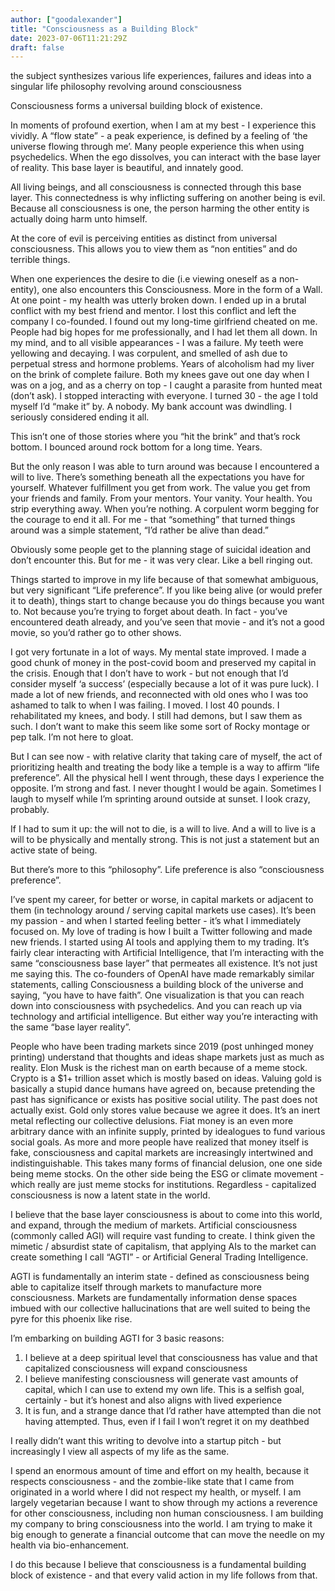 ```yaml
---
author: ["goodalexander"]
title: "Consciousness as a Building Block"
date: 2023-07-06T11:21:29Z
draft: false
---
```

the subject synthesizes various life experiences, failures and ideas into a singular life philosophy revolving around consciousness 

Consciousness forms a universal building block of existence.

In moments of profound exertion, when I am at my best - I experience this vividly. A “flow state” - a peak experience, is defined by a feeling of ‘the universe flowing through me’. Many people experience this when using psychedelics. When the ego dissolves, you can interact with the base layer of reality. This base layer is beautiful, and innately good. 

All living beings, and all consciousness is connected through this base layer. This connectedness is why inflicting suffering on another being is evil. Because all consciousness is one, the person harming the other entity is actually doing harm unto himself. 

At the core of evil is perceiving entities as distinct from universal consciousness. This allows you to view them as “non entities” and do terrible things. 

When one experiences the desire to die (i.e viewing oneself as a non-entity), one also encounters this Consciousness. More in the form of a Wall. At one point - my health was utterly broken down. I ended up in a brutal conflict with my best friend and mentor. I lost this conflict and left the company I co-founded. I found out my long-time girlfriend cheated on me. People had big hopes for me professionally, and I had let them all down. In my mind, and to all visible appearances - I was a failure. My teeth were yellowing and decaying. I was corpulent, and smelled of ash due to perpetual stress and hormone problems. Years of alcoholism had my liver on the brink of complete failure. Both my knees gave out one day when I was on a jog, and as a cherry on top - I caught a parasite from hunted meat (don’t ask). I stopped interacting with everyone. I turned 30 - the age I told myself I’d “make it” by. A nobody. My bank account was dwindling. I seriously considered ending it all. 

This isn’t one of those stories where you “hit the brink” and that’s rock bottom. I bounced around rock bottom for a long time. Years. 

But the only reason I was able to turn around was because I encountered a will to live. There’s something beneath all the expectations you have for yourself. Whatever fulfillment you get from work. The value you get from your friends and family. From your mentors. Your vanity. Your health. You strip everything away. When you’re nothing. A corpulent worm begging for the courage to end it all. For me - that “something” that turned things around was a simple statement, “I’d rather be alive than dead.” 

Obviously some people get to the planning stage of suicidal ideation and don’t encounter this. But for me - it was very clear. Like a bell ringing out. 

Things started to improve in my life because of that somewhat ambiguous, but very significant “Life preference”. If you like being alive (or would prefer it to death), things start to change because you do things because you want to. Not because you’re trying to forget about death. In fact - you’ve encountered death already, and you’ve seen that movie - and it’s not a good movie, so you’d rather go to other shows. 

I got very fortunate in a lot of ways. My mental state improved. I made a good chunk of money in the post-covid boom and preserved my capital in the crisis. Enough that I don’t have to work - but not enough that I’d consider myself ‘a success’ (especially because a lot of it was pure luck). I made a lot of new friends, and reconnected with old ones who I was too ashamed to talk to when I was failing. I moved. I lost 40 pounds. I rehabilitated my knees, and body. I still had demons, but I saw them as such. I don’t want to make this seem like some sort of Rocky montage or pep talk. I’m not here to gloat.

But I can see now - with relative clarity that taking care of myself, the act of prioritizing health and treating the body like a temple is a way to affirm “life preference”. All the physical hell I went through, these days I experience the opposite. I’m strong and fast. I never thought I would be again. Sometimes I laugh to myself while I’m sprinting around outside at sunset. I look crazy, probably.

If I had to sum it up: the will not to die, is a will to live. And a will to live is a will to be physically and mentally strong. This is not just a statement but an active state of being. 

But there’s more to this “philosophy”. Life preference is also “consciousness preference”. 

I’ve spent my career, for better or worse, in capital markets or adjacent to them (in technology around / serving capital markets use cases). It’s been my passion - and when I started feeling better - it’s what I immediately focused on. My love of trading is how I built a Twitter following and made new friends.  I started using AI tools and applying them to my trading. It’s fairly clear interacting with Artificial Intelligence, that I’m interacting with the same “consciousness base layer” that permeates all existence. It’s not just me saying this. The co-founders of OpenAI have made remarkably similar statements, calling Consciousness a building block of the universe and saying, “you have to have faith”. One visualization is that you can reach down into consciousness with psychedelics. And you can reach up via technology and artificial intelligence. But either way you’re interacting with the same “base layer reality”. 

People who have been trading markets since 2019 (post unhinged money printing) understand that thoughts and ideas shape markets just as much as reality. Elon Musk is the richest man on earth because of a meme stock. Crypto is a $1+ trillion asset which is mostly based on ideas. Valuing gold is basically a stupid dance humans have agreed on, because pretending the past has significance or exists has positive social utility. The past does not actually exist. Gold only stores value because we agree it does. It’s an inert metal reflecting our collective delusions. Fiat money is an even more arbitrary dance with an infinite supply, printed by idealogues to fund various social goals. As more and more people have realized that money itself is fake, consciousness and capital markets are increasingly intertwined and indistinguishable. This takes many forms of financial delusion, one one side being meme stocks. On the other side being the ESG or climate movement - which really are just meme stocks for institutions. Regardless - capitalized consciousness is now a latent state in the world. 

I believe that the base layer consciousness is about to come into this world, and expand, through the medium of markets. Artificial consciousness (commonly called AGI) will require vast funding to create. I think given the mimetic / absurdist state of capitalism, that applying AIs to the market can create something I call “AGTI” - or Artificial General Trading Intelligence.

AGTI is fundamentally an interim state - defined as consciousness being able to capitalize itself through markets to manufacture more consciousness. Markets are fundamentally information dense spaces imbued with our collective hallucinations that are well suited to being the pyre for this phoenix like rise. 

I’m embarking on building AGTI for 3 basic reasons:

1. I believe at a deep spiritual level that consciousness has value and that capitalized consciousness will expand consciousness
2. I believe manifesting consciousness will generate vast amounts of capital, which I can use to extend my own life. This is a selfish goal, certainly - but it’s honest and also aligns with lived experience 
3. It is fun, and a strange dance that I’d rather have attempted than die not having attempted. Thus, even if I fail I won’t regret it on my deathbed  

I really didn’t want this writing to devolve into a startup pitch - but increasingly I view all aspects of my life as the same. 

I spend an enormous amount of time and effort on my health, because it respects consciousness - and the zombie-like state that I came from originated in a world where I did not respect my health, or myself. I am largely vegetarian because I want to show through my actions a reverence for other consciousness, including non human consciousness. I am building my company to bring consciousness into the world. I am trying to make it big enough to generate a financial outcome that can move the needle on my health via bio-enhancement. 

I do this because I believe that consciousness is a fundamental building block of existence - and that every valid action in my life follows from that. 
